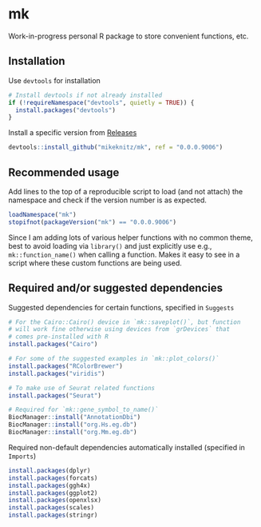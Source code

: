 
<!-- README.md is generated from README.Rmd. Please edit that file -->

# mk

Work-in-progress personal R package to store convenient functions, etc.

## Installation

Use `devtools` for installation

``` r
# Install devtools if not already installed
if (!requireNamespace("devtools", quietly = TRUE)) {
  install.packages("devtools")
}
```

Install a specific version from
[Releases](https://github.com/mikeknitz/mk/releases)

``` r
devtools::install_github("mikeknitz/mk", ref = "0.0.0.9006")
```

## Recommended usage

Add lines to the top of a reproducible script to load (and not attach)
the namespace and check if the version number is as expected.

``` r
loadNamespace("mk")
stopifnot(packageVersion("mk") == "0.0.0.9006")
```

Since I am adding lots of various helper functions with no common theme,
best to avoid loading via `library()` and just explicitly use e.g.,
`mk::function_name()` when calling a function. Makes it easy to see in a
script where these custom functions are being used.

## Required and/or suggested dependencies

Suggested dependencies for certain functions, specified in `Suggests`

``` r
# For the Cairo::Cairo() device in `mk::saveplot()`, but function
# will work fine otherwise using devices from `grDevices` that
# comes pre-installed with R
install.packages("Cairo")

# For some of the suggested examples in `mk::plot_colors()` 
install.packages("RColorBrewer")
install.packages("viridis")

# To make use of Seurat related functions
install.packages("Seurat")

# Required for `mk::gene_symbol_to_name()`
BiocManager::install("AnnotationDbi")
BiocManager::install("org.Hs.eg.db")
BiocManager::install("org.Mm.eg.db")
```

Required non-default dependencies automatically installed (specified in
`Imports`)

``` r
install.packages(dplyr)
install.packages(forcats)
install.packages(ggh4x)
install.packages(ggplot2)
install.packages(openxlsx)
install.packages(scales)
install.packages(stringr)
```
